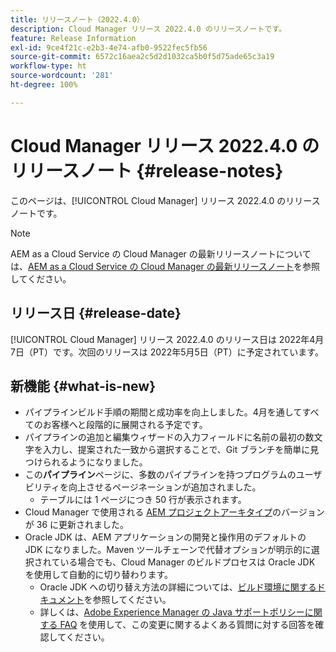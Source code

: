 ```yaml
---
title: リリースノート（2022.4.0）
description: Cloud Manager リリース 2022.4.0 のリリースノートです。
feature: Release Information
exl-id: 9ce4f21c-e2b3-4e74-afb0-9522fec5fb56
source-git-commit: 6572c16aea2c5d2d1032ca5b0f5d75ade65c3a19
workflow-type: ht
source-wordcount: '281'
ht-degree: 100%

---
```


# Cloud Manager リリース 2022.4.0 のリリースノート {#release-notes}

このページは、[!UICONTROL Cloud Manager] リリース 2022.4.0 のリリースノートです。

>[!NOTE]
>
>AEM as a Cloud Service の Cloud Manager の最新リリースノートについては、[AEM as a Cloud Service の Cloud Manager の最新リリースノート](https://experienceleague.adobe.com/docs/experience-manager-cloud-service/content/implementing/using-cloud-manager/release-notes-cloud-manager/release-notes-cm-current.html?lang=ja)を参照してください。

## リリース日 {#release-date}

[!UICONTROL Cloud Manager] リリース 2022.4.0 のリリース日は 2022年4月7日（PT）です。次回のリリースは 2022年5月5日（PT）に予定されています。

## 新機能 {#what-is-new}

* パイプラインビルド手順の期間と成功率を向上しました。4月を通してすべてのお客様へと段階的に展開される予定です。
* パイプラインの追加と編集ウィザードの入力フィールドに名前の最初の数文字を入力し、提案された一致から選択することで、Git ブランチを簡単に見つけられるようになりました。
* この&#x200B;**パイプライン**&#x200B;ページに、多数のパイプラインを持つプログラムのユーザビリティを向上させるページネーションが追加されました。
   * テーブルには 1 ページにつき 50 行が表示されます。
* Cloud Manager で使用される [AEM プロジェクトアーキタイプ](https://experienceleague.adobe.com/docs/experience-manager-core-components/using/developing/archetype/overview.html?lang=ja)のバージョンが 36 に更新されました。
* Oracle JDK は、AEM アプリケーションの開発と操作用のデフォルトの JDK になりました。Maven ツールチェーンで代替オプションが明示的に選択されている場合でも、Cloud Manager のビルドプロセスは Oracle JDK を使用して自動的に切り替わります。
   * Oracle JDK への切り替え方法の詳細については、[ビルド環境に関するドキュメント](/help/getting-started/build-environment.md#using-java-support)を参照してください。
   * 詳しくは、[Adobe Experience Manager の Java サポートポリシーに関する FAQ](https://experienceleague.adobe.com/docs/experience-manager-65/assets/Java_Policy_for_Adobe_Experience_Manager.pdf) を使用して、この変更に関するよくある質問に対する回答を確認してください。
